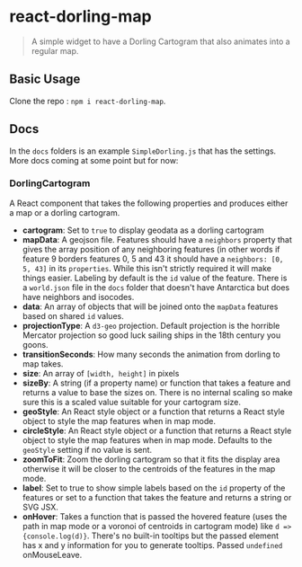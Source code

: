 # react-dorling-map

> A simple widget to have a Dorling Cartogram that also animates into a regular map.

## Basic Usage

Clone the repo : `npm i react-dorling-map`.

## Docs

In the `docs` folders is an example `SimpleDorling.js` that has the settings. More docs coming at some point but for now:

### DorlingCartogram

A React component that takes the following properties and produces either a map or a dorling cartogram.

* **cartogram**: Set to `true` to display geodata as a dorling cartogram
* **mapData**: A geojson file. Features should have a `neighbors` property that gives the array position of any neighboring features (in other words if feature 9 borders features 0, 5 and 43 it should have a `neighbors: [0, 5, 43]` in its `properties`. While this isn't strictly required it will make things easier. Labeling by default is the `id` value of the feature. There is a `world.json` file in the `docs` folder that doesn't have Antarctica but does have neighbors and isocodes.
* **data**: An array of objects that will be joined onto the `mapData` features based on shared `id` values.
* **projectionType**: A `d3-geo` projection. Default projection is the horrible Mercator projection so good luck sailing ships in the 18th century you goons.
* **transitionSeconds**: How many seconds the animation from dorling to map takes.
* **size**: An array of `[width, height]` in pixels
* **sizeBy**: A string (if a property name) or function that takes a feature and returns a value to base the sizes on. There is no internal scaling so make sure this is a scaled value suitable for your cartogram size.
* **geoStyle**: An React style object or a function that returns a React style object to style the map features when in map mode.
* **circleStyle**: An React style object or a function that returns a React style object to style the map features when in map mode. Defaults to the `geoStyle` setting if no value is sent.
* **zoomToFit**: Zoom the dorling cartogram so that it fits the display area otherwise it will be closer to the centroids of the features in the map mode.
* **label**: Set to true to show simple labels based on the `id` property of the features or set to a function that takes the feature and returns a string or SVG JSX.
* **onHover**: Takes a function that is passed the hovered feature (uses the path in map mode or a voronoi of centroids in cartogram mode) like `d => {console.log(d)}`. There's no built-in tooltips but the passed element has x and y information for you to generate tooltips. Passed `undefined` onMouseLeave.
